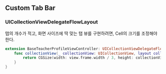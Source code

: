 ## Custom Tab Bar  
  
### UICollectionViewDelegateFlowLayout  
탭의 개수가 적고, 화면 사이즈에 딱 맞는 탭 뷰를 구현하려면, Cell의 크기를 조정해야 한다.  
  
```swift
extension BaseTeacherProfileViewController: UICollectionViewDelegateFlowLayout {
    func collectionView(_ collectionView: UICollectionView, layout collectionViewLayout: UICollectionViewLayout, sizeForItemAt indexPath: IndexPath) -> CGSize {
        return CGSize(width: view.frame.width / 3, height: collectionView.bounds.height) // tab 개수 3개일 때
    }
}
```  
  
